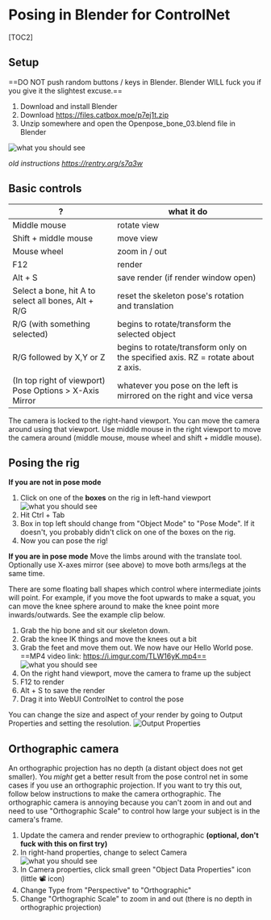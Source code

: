 # Posing in Blender for ControlNet

[TOC2]

## Setup

 ==DO NOT push random buttons / keys in Blender. Blender WILL fuck you if you give it the slightest excuse.== 

1. Download and install Blender
1. Download https://files.catbox.moe/p7ej1t.zip
1. Unzip somewhere and open the Openpose_bone_03.blend file in Blender

![what you should see](https://i.imgur.com/3s25p45.png)

*old instructions https://rentry.org/s7a3w*

## Basic controls

? | what it do
------ | ------
Middle mouse   | rotate view
Shift + middle mouse   | move view
Mouse wheel | zoom in / out
F12 | render
Alt + S | save render (if render window open)
Select a bone, hit A to select all bones, Alt + R/G | reset the skeleton pose's rotation and translation
R/G (with something selected) | begins to rotate/transform the selected object
R/G followed by X,Y or Z | begins to rotate/transform only on the specified axis. RZ = rotate about z axis.
(In top right of viewport) Pose Options > X-Axis Mirror | whatever you pose on the left is mirrored on the right and vice versa

The camera is locked to the right-hand viewport. You can move the camera around using that viewport. Use middle mouse in the right viewport to move the camera around (middle mouse, mouse wheel and shift + middle mouse).

## Posing the rig

**If you are not in pose mode**
1. Click on one of the **boxes** on the rig in left-hand viewport
    ![what you should see](https://i.imgur.com/Blc9fS8.png)
1. Hit Ctrl + Tab
1. Box in top left should change from "Object Mode" to "Pose Mode". If it doesn't, you probably didn't click on one of the boxes on the rig.
1. Now you can pose the rig!

**If you are in pose mode**
Move the limbs around with the translate tool. Optionally use X-axes mirror (see above) to move both arms/legs at the same time.

There are some floating ball shapes which control where intermediate joints will point. For example, if you move the foot upwards to make a squat, you can move the knee sphere around to make the knee point more inwards/outwards. See the example clip below.

1. Grab the hip bone and sit our skeleton down.
1. Grab the knee IK things and move the knees out a bit
1. Grab the feet and move them out.
    We now have our Hello World pose.  ==MP4 video link: https://i.imgur.com/TLW16yK.mp4==
    ![what you should see](https://files.catbox.moe/dktn9g.gif)
1. On the right hand viewport, move the camera to frame up the subject
1. F12 to render
1. Alt + S to save the render
1. Drag it into WebUI ControlNet to control the pose

You can change the size and aspect of your render by going to Output Properties and setting the resolution.
![Output Properties](https://i.imgur.com/MP2lkUB.png)

## Orthographic camera

An orthographic projection has no depth (a distant object does not get smaller). You *might* get a better result from the pose control net in some cases if you use an orthographic projection. If you want to try this out, follow below instructions to make the camera orthographic. The orthographic camera is annoying because you can't zoom in and out and need to use "Orthographic Scale" to control how large your subject is in the camera's frame.

1. Update the camera and render preview to orthographic **(optional, don't fuck with this on first try)**
  1. In right-hand properties, change to select Camera 
      ![what you should see](https://i.imgur.com/WhtsoeY.png)
  1. In Camera properties, click small green "Object Data Properties" icon (little 📽 icon)
  1. Change Type from "Perspective" to "Orthographic"
  1. Change "Orthographic Scale" to zoom in and out (there is no depth in orthographic projection)